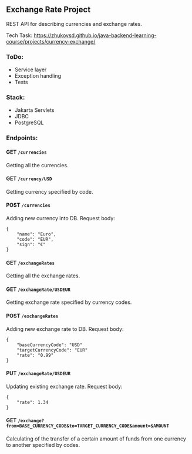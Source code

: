 ## Exchange Rate Project

REST API for describing currencies and exchange rates.

Tech Task: https://zhukovsd.github.io/java-backend-learning-course/projects/currency-exchange/

### ToDo:

- Service layer
- Exception handling
- Tests

### Stack:

- Jakarta Servlets
- JDBC
- PostgreSQL

### Endpoints:

#### GET `/currencies`

Getting all the currencies.

#### GET `/currency/USD`

Getting currency specified by code.

#### POST `/currencies`

Adding new currency into DB. Request body:

```
{
    "name": "Euro",
    "code": "EUR",
    "sign": "€"
}
```

#### GET `/exchangeRates`

Getting all the exchange rates.

#### GET `/exchangeRate/USDEUR`

Getting exchange rate specified by currency codes.

#### POST `/exchangeRates`

Adding new exchange rate to DB. Request body:

```
{
    "baseCurrencyCode": "USD"
    "targetCurrencyCode": "EUR"
    "rate": "0.99"
}
```

#### PUT `/exchangeRate/USDEUR`

Updating existing exchange rate. Request body:

```
{
    "rate": 1.34
}
```

#### GET `/exchange?from=BASE_CURRENCY_CODE&to=TARGET_CURRENCY_CODE&amount=$AMOUNT`

Calculating of the transfer of a certain amount of funds from one currency to another specified by codes.

